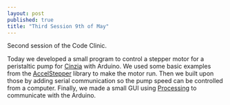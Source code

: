 ```yaml
---
layout: post
published: true
title: "Third Session 9th of May"
---
```

Second session of the Code Clinic.


Today we developed a small program to control a stepper motor for a peristaltic pump for [Cinzia](https://www.iit.it/people/cinzia-sgambato) with Arduino. 
We used some basic examples from the [AccelStepper](http://www.airspayce.com/mikem/arduino/AccelStepper/) library to make the motor run. Then we built upon those by adding serial communication so the pump speed can be controlled from a computer.
Finally, we made a small GUI using [Processing](https://processing.org/) to communicate with the Arduino.
